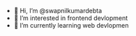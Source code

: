 - 👋 Hi, I’m @swapnilkumardebta
- 👀 I’m interested in frontend devlopment
- 🌱 I’m currently learning web devlopmen

<!---
swapnilkumardebta/swapnilkumardebta is a ✨ special ✨ repository because its `README.md` (this file) appears on your GitHub profile.
You can click the Preview link to take a look at your changes.
--->
